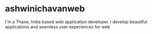 # ashwinichavanweb
I'm a Thane, India based web application developer. I develop beautiful applications and seamless user experiences for web
